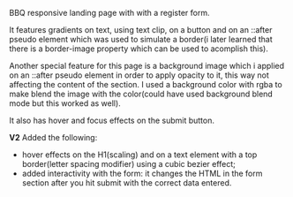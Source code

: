 BBQ responsive landing page with with a register form.

It features gradients on text, using text clip, on a button and on an ::after pseudo element which was used to simulate a border(i later learned that there is a border-image property which can be used to acomplish this).

Another special feature for this page is a background image which i applied on an ::after pseudo element in order to apply opacity to it, this way not affecting the content of the section. I used a background color with rgba to make blend the image with the color(could have used background blend mode but this worked as well).

It also has hover and focus effects on the submit button.

**V2**
Added the following:
* hover effects on the H1(scaling) and on a text element with a top border(letter spacing modifier) using a cubic bezier effect;
* added interactivity with the form: it changes the HTML in the form section after you hit submit with the correct data entered.
